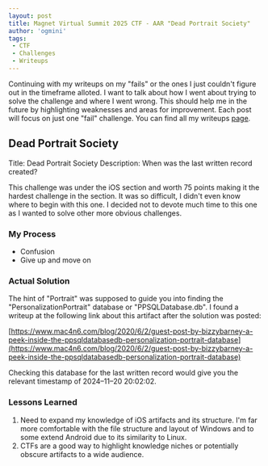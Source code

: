 ```yaml
---
layout: post
title: Magnet Virtual Summit 2025 CTF - AAR "Dead Portrait Society"
author: 'ogmini'
tags:
 - CTF
 - Challenges
 - Writeups
---
```


Continuing with my writeups on my "fails" or the ones I just couldn't figure out in the timeframe alloted. I want to talk about how I went about trying to solve the challenge and where I went wrong. This should help me in the future by highlighting weaknesses and areas for improvement. Each post will focus on just one "fail" challenge. You can find all my writeups [page](https://ogmini.github.io/ctf).

## Dead Portrait Society

Title: Dead Portrait Society
Description: When was the last written record created?

This challenge was under the iOS section and worth 75 points making it the hardest challenge in the section. It was so difficult, I didn't even know where to begin with this one. I decided not to devote much time to this one as I wanted to solve other more obvious challenges.

### My Process

- Confusion
- Give up and move on

### Actual Solution

The hint of "Portrait" was supposed to guide you into finding the "PersonalizationPortrait" database or "PPSQLDatabase.db". I found a writeup at the following link about this artifact after the solution was posted:

[https://www.mac4n6.com/blog/2020/6/2/guest-post-by-bizzybarney-a-peek-inside-the-ppsqldatabasedb-personalization-portrait-database](https://www.mac4n6.com/blog/2020/6/2/guest-post-by-bizzybarney-a-peek-inside-the-ppsqldatabasedb-personalization-portrait-database)

Checking this database for the last written record would give you the relevant timestamp of 2024–11–20 20:02:02.

### Lessons Learned

1. Need to expand my knowledge of iOS artifacts and its structure. I'm far more comfortable with the file structure and layout of Windows and to some extend Android due to its similarity to Linux.
2. CTFs are a good way to highlight knowledge niches or potentially obscure artifacts to a wide audience.
